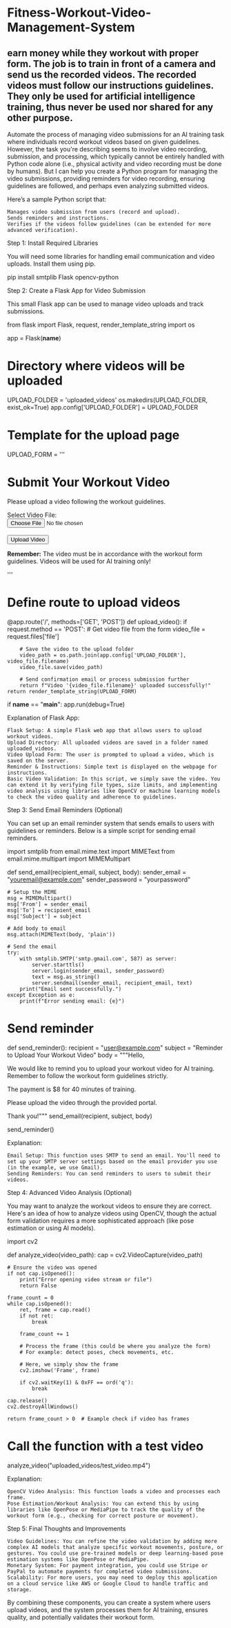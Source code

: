 # Fitness-Workout-Video-Management-System
earn money while they workout with proper form. The job is to train in front of a camera and send us the recorded videos.
The recorded videos must follow our instructions guidelines. They only be used for artificial intelligence training, thus never be used nor shared for any other purpose.
------------
Automate the process of managing video submissions for an AI training task where individuals record workout videos based on given guidelines. However, the task you're describing seems to involve video recording, submission, and processing, which typically cannot be entirely handled with Python code alone (i.e., physical activity and video recording must be done by humans). But I can help you create a Python program for managing the video submissions, providing reminders for video recording, ensuring guidelines are followed, and perhaps even analyzing submitted videos.

Here’s a sample Python script that:

    Manages video submission from users (record and upload).
    Sends reminders and instructions.
    Verifies if the videos follow guidelines (can be extended for more advanced verification).

Step 1: Install Required Libraries

You will need some libraries for handling email communication and video uploads. Install them using pip.

pip install smtplib Flask opencv-python

Step 2: Create a Flask App for Video Submission

This small Flask app can be used to manage video uploads and track submissions.

from flask import Flask, request, render_template_string
import os

app = Flask(__name__)

# Directory where videos will be uploaded
UPLOAD_FOLDER = 'uploaded_videos'
os.makedirs(UPLOAD_FOLDER, exist_ok=True)
app.config['UPLOAD_FOLDER'] = UPLOAD_FOLDER

# Template for the upload page
UPLOAD_FORM = '''
    <!DOCTYPE html>
    <html lang="en">
    <head>
        <meta charset="UTF-8">
        <meta name="viewport" content="width=device-width, initial-scale=1.0">
        <title>Upload Your Workout Video</title>
    </head>
    <body>
        <h1>Submit Your Workout Video</h1>
        <p>Please upload a video following the workout guidelines.</p>
        <form method="POST" enctype="multipart/form-data">
            <label for="file">Select Video File:</label><br>
            <input type="file" id="file" name="file" accept="video/*" required><br><br>
            <input type="submit" value="Upload Video">
        </form>
        <p><strong>Remember:</strong> The video must be in accordance with the workout form guidelines. Videos will be used for AI training only!</p>
    </body>
    </html>
'''

# Define route to upload videos
@app.route('/', methods=['GET', 'POST'])
def upload_video():
    if request.method == 'POST':
        # Get video file from the form
        video_file = request.files['file']
        
        # Save the video to the upload folder
        video_path = os.path.join(app.config['UPLOAD_FOLDER'], video_file.filename)
        video_file.save(video_path)
        
        # Send confirmation email or process submission further
        return f"Video '{video_file.filename}' uploaded successfully!"
    return render_template_string(UPLOAD_FORM)

if __name__ == "__main__":
    app.run(debug=True)

Explanation of Flask App:

    Flask Setup: A simple Flask web app that allows users to upload workout videos.
    Upload Directory: All uploaded videos are saved in a folder named uploaded_videos.
    Video Upload Form: The user is prompted to upload a video, which is saved on the server.
    Reminder & Instructions: Simple text is displayed on the webpage for instructions.
    Basic Video Validation: In this script, we simply save the video. You can extend it by verifying file types, size limits, and implementing video analysis using libraries like OpenCV or machine learning models to check the video quality and adherence to guidelines.

Step 3: Send Email Reminders (Optional)

You can set up an email reminder system that sends emails to users with guidelines or reminders. Below is a simple script for sending email reminders.

import smtplib
from email.mime.text import MIMEText
from email.mime.multipart import MIMEMultipart

def send_email(recipient_email, subject, body):
    sender_email = "youremail@example.com"
    sender_password = "yourpassword"
    
    # Setup the MIME
    msg = MIMEMultipart()
    msg['From'] = sender_email
    msg['To'] = recipient_email
    msg['Subject'] = subject
    
    # Add body to email
    msg.attach(MIMEText(body, 'plain'))
    
    # Send the email
    try:
        with smtplib.SMTP('smtp.gmail.com', 587) as server:
            server.starttls()
            server.login(sender_email, sender_password)
            text = msg.as_string()
            server.sendmail(sender_email, recipient_email, text)
        print("Email sent successfully.")
    except Exception as e:
        print(f"Error sending email: {e}")

# Send reminder
def send_reminder():
    recipient = "user@example.com"
    subject = "Reminder to Upload Your Workout Video"
    body = """Hello,
    
We would like to remind you to upload your workout video for AI training. Remember to follow the workout form guidelines strictly. 

The payment is $8 for 40 minutes of training.

Please upload the video through the provided portal.
    
Thank you!"""
    send_email(recipient, subject, body)

send_reminder()

Explanation:

    Email Setup: This function uses SMTP to send an email. You'll need to set up your SMTP server settings based on the email provider you use (in the example, we use Gmail).
    Sending Reminders: You can send reminders to users to submit their videos.

Step 4: Advanced Video Analysis (Optional)

You may want to analyze the workout videos to ensure they are correct. Here's an idea of how to analyze videos using OpenCV, though the actual form validation requires a more sophisticated approach (like pose estimation or using AI models).

import cv2

def analyze_video(video_path):
    cap = cv2.VideoCapture(video_path)
    
    # Ensure the video was opened
    if not cap.isOpened():
        print("Error opening video stream or file")
        return False
    
    frame_count = 0
    while cap.isOpened():
        ret, frame = cap.read()
        if not ret:
            break

        frame_count += 1
        
        # Process the frame (this could be where you analyze the form)
        # For example: detect poses, check movements, etc.

        # Here, we simply show the frame
        cv2.imshow('Frame', frame)
        
        if cv2.waitKey(1) & 0xFF == ord('q'):
            break
    
    cap.release()
    cv2.destroyAllWindows()
    
    return frame_count > 0  # Example check if video has frames

# Call the function with a test video
analyze_video("uploaded_videos/test_video.mp4")

Explanation:

    OpenCV Video Analysis: This function loads a video and processes each frame.
    Pose Estimation/Workout Analysis: You can extend this by using libraries like OpenPose or MediaPipe to track the quality of the workout form (e.g., checking for correct posture or movement).

Step 5: Final Thoughts and Improvements

    Video Guidelines: You can refine the video validation by adding more complex AI models that analyze specific workout movements, posture, or gestures. You could use pre-trained models or deep learning-based pose estimation systems like OpenPose or MediaPipe.
    Monetary System: For payment integration, you could use Stripe or PayPal to automate payments for completed video submissions.
    Scalability: For more users, you may need to deploy this application on a cloud service like AWS or Google Cloud to handle traffic and storage.

By combining these components, you can create a system where users upload videos, and the system processes them for AI training, ensures quality, and potentially validates their workout form.
